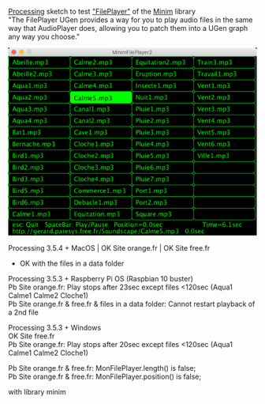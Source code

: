 [Processing](https://processing.org/) sketch to test ["FilePlayer"](http://code.compartmental.net/minim/fileplayer_class_fileplayer.html) of the [Minim](http://code.compartmental.net/minim/) library   
"The FilePlayer UGen provides a way for you to play audio files in the same way that AudioPlayer does, allowing you to patch them into a UGen graph any way you choose."  

![MinimFilePlayer2](MinimFilePlayer2.png)

Processing 3.5.4 + MacOS
| OK Site orange.fr
| OK Site free.fr
 - OK with the files in a data folder  

Processing 3.5.3 + Raspberry Pi OS (Raspbian 10 buster)  
   Pb Site orange.fr: Play stops after 23sec except files <120sec (Aqua1 Calme1 Calme2 Cloche1)  
   Pb Site orange.fr & free.fr & files in a data folder: Cannot restart playback of a 2nd file  
   
Processing 3.5.3 + Windows  
   OK Site free.fr  
   Pb Site orange.fr: Play stops after 20sec except files <120sec (Aqua1 Calme1 Calme2 Cloche1)  
   
Pb Site orange.fr & free.fr: MonFilePlayer.length()   is false;  
Pb Site orange.fr & free.fr: MonFilePlayer.position() is false;  

with library minim  
